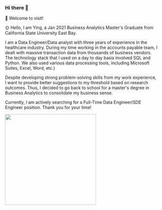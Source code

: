 ### Hi there 👋

🌱 Welcome to visit!

🌞 Hello, I am Ying, a Jan 2021 Business Analytics Master's Graduate from California State University East Bay.

I am a Data Engineer/Data analyst with three years of experience in the healthcare industry. During my time working in the accounts payable team, I dealt with massive transaction data from thousands of business vendors. The technology stack that I used on a day to day basis involved SQL and Python. We also used various data processing tools, including Microsoft Suites, Excel, Word, etc.)

Despite developing strong problem-solving skills from my work experience, I want to provide better suggestions to my threshold based on research outcomes. Thus, I decided to go back to school for a master's degree in Business Analytics to consolidate my business sense.

Currently, I am actively searching for a Full-Time Data Engineer/SDE Engineer position.
Thank you for your time!

<img src="https://media.giphy.com/media/bcKmIWkUMCjVm/giphy.gif" width="300" />
